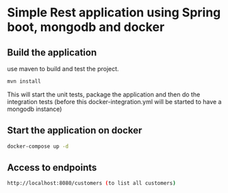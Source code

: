 # Simple Rest application using Spring boot, mongodb and docker

## Build the application

use maven to build and test the project.

```bash
mvn install
```

This will start the unit tests, package the application and then do the integration tests (before this docker-integration.yml will be started to have a mongodb instance) 

## Start the application on docker

```bash
docker-compose up -d
```

## Access to endpoints

```bash
http://localhost:8080/customers (to list all customers)
```